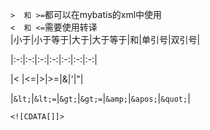`>  和 >=`都可以在mybatis的xml中使用<br>
`<  和 <=`需要使用转译<br>
|小于|小于等于|大于|大于等于|和|单引号|双引号|

|:-:|:-:|:-:|:-:|:-:|:-:|:-:|

|< |<=|>|>=|&|'|"|

|`&lt;`|`&lt;=`|`&gt;`|`&gt;=`|`&amp;`|`&apos;`|`&quot;`|

 `<![CDATA[]]>`
